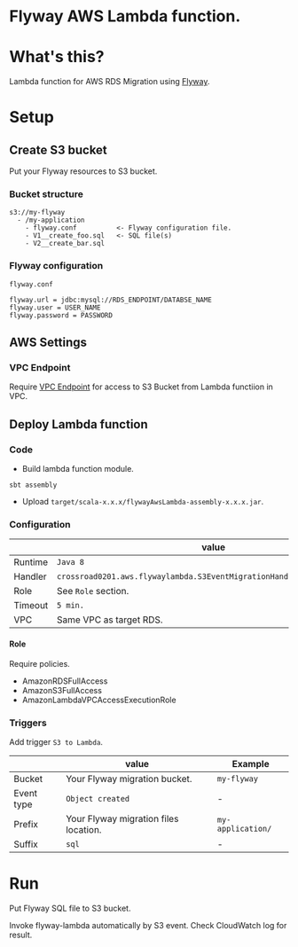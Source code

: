 Flyway AWS Lambda function.
===========================
 
# What's this?

Lambda function for AWS RDS Migration using [Flyway](https://flywaydb.org).

# Setup

## Create S3 bucket

Put your Flyway resources to S3 bucket.
 
### Bucket structure

```
s3://my-flyway
  - /my-application
    - flyway.conf          <- Flyway configuration file.
    - V1__create_foo.sql   <- SQL file(s)
    - V2__create_bar.sql
```

### Flyway configuration

`flyway.conf`

```
flyway.url = jdbc:mysql://RDS_ENDPOINT/DATABSE_NAME
flyway.user = USER_NAME
flyway.password = PASSWORD
```

## AWS Settings

### VPC Endpoint 

Require [VPC Endpoint](http://docs.aws.amazon.com/AmazonVPC/latest/UserGuide/vpc-endpoints.html) for access to S3 Bucket from Lambda functiion in VPC.


## Deploy Lambda function

### Code

* Build lambda function module.
```
sbt assembly
```

* Upload `target/scala-x.x.x/flywayAwsLambda-assembly-x.x.x.jar`.

### Configuration

||value|
|----|----|
|Runtime|`Java 8`|
|Handler|`crossroad0201.aws.flywaylambda.S3EventMigrationHandler::handleRequest`|
|Role|See `Role` section.|
|Timeout|`5 min.`|
|VPC|Same VPC as target RDS.|

#### Role

Require policies.

* AmazonRDSFullAccess
* AmazonS3FullAccess
* AmazonLambdaVPCAccessExecutionRole

### Triggers

Add trigger `S3 to Lambda`.

||value|Example|
|----|----|----|
|Bucket|Your Flyway migration bucket.|`my-flyway`|
|Event type|`Object created`|-|
|Prefix|Your Flyway migration files location.|`my-application/`|
|Suffix|`sql`|-|


# Run

Put Flyway SQL file to S3 bucket.

Invoke flyway-lambda automatically by S3 event.
Check CloudWatch log for result.
